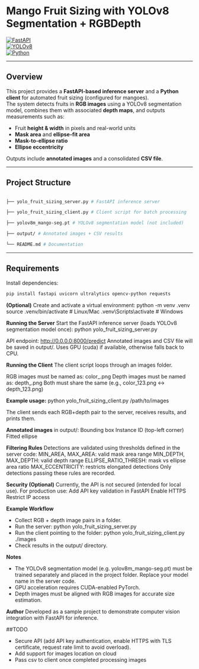 # Mango Fruit Sizing with YOLOv8 Segmentation + RGBDepth

[![FastAPI](https://img.shields.io/badge/FastAPI-0.110+-green)](https://fastapi.tiangolo.com/)  
[![YOLOv8](https://img.shields.io/badge/YOLOv8-Segmentation-blue)](https://docs.ultralytics.com/)  
[![Python](https://img.shields.io/badge/Python-3.10%2B-orange)](https://www.python.org/)  

---

## Overview
This project provides a **FastAPI-based inference server** and a **Python client** for automated fruit sizing (configured for mangoes).  
The system detects fruits in **RGB images** using a YOLOv8 segmentation model, combines them with associated **depth maps**, and outputs measurements such as:

- Fruit **height & width** in pixels and real-world units  
- **Mask area** and **ellipse-fit area**  
- **Mask-to-ellipse ratio**  
- **Ellipse eccentricity**  

Outputs include **annotated images** and a consolidated **CSV file**.

---

## Project Structure
```bash

├── yolo_fruit_sizing_server.py # FastAPI inference server

├── yolo_fruit_sizing_client.py # Client script for batch processing

├── yolov8m_mango-seg.pt # YOLOv8 segmentation model (not included)

├── output/ # Annotated images + CSV results

└── README.md # Documentation
```
---

## Requirements
Install dependencies:

```bash
pip install fastapi uvicorn ultralytics opencv-python requests
```

**(Optional)** Create and activate a virtual environment:
python -m venv .venv
source .venv/bin/activate  # Linux/Mac
.venv\Scripts\activate     # Windows

**Running the Server**
Start the FastAPI inference server (loads YOLOv8 segmentation model once):
python yolo_fruit_sizing_server.py

API endpoint: http://0.0.0.0:8000/predict
Annotated images and CSV file will be saved in output/.
Uses GPU (cuda) if available, otherwise falls back to CPU.

**Running the Client**
The client script loops through an images folder.

RGB images must be named as: color_<id>.png
Depth images must be named as: depth_<id>.png
Both must share the same <id> (e.g., color_123.png ↔ depth_123.png)

**Example usage:**
python yolo_fruit_sizing_client.py /path/to/images

The client sends each RGB+depth pair to the server, receives results, and prints them.

**Annotated images** in output/:
Bounding box
Instance ID (top-left corner)
Fitted ellipse

**Filtering Rules**
Detections are validated using thresholds defined in the server code:
MIN_AREA, MAX_AREA: valid mask area range
MIN_DEPTH, MAX_DEPTH: valid depth range
ELLIPSE_RATIO_THRESH: mask vs ellipse area ratio
MAX_ECCENTRICITY: restricts elongated detections
Only detections passing these rules are recorded.

**Security (Optional)**
Currently, the API is not secured (intended for local use).
For production use:
Add API key validation in FastAPI
Enable HTTPS
Restrict IP access

**Example Workflow**
- Collect RGB + depth image pairs in a folder.
- Run the server: python yolo_fruit_sizing_server.py
- Run the client pointing to the folder: python yolo_fruit_sizing_client.py ./images
- Check results in the output/ directory.

**Notes**
- The YOLOv8 segmentation model (e.g. yolov8m_mango-seg.pt) must be trained separately and placed in the project folder. Replace your model name in the server code.
- GPU acceleration requires CUDA-enabled PyTorch.
- Depth images must be aligned with RGB images for accurate size estimation.

**Author**
Developed as a sample project to demonstrate computer vision integration with FastAPI for inference.

##TODO
- Secure API (add API key authentication, enable HTTPS with TLS certificate, request rate limit to avoid overload).
- Add support for images location on cloud
- Pass csv to client once completed processing images
